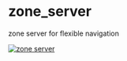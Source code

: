 # zone_server
zone server for flexible navigation

[![zone server](https://img.youtube.com/vi/w8JvzQT0lYw/3.jpg)](https://www.youtube.com/watch?v=w8JvzQT0lYw)
